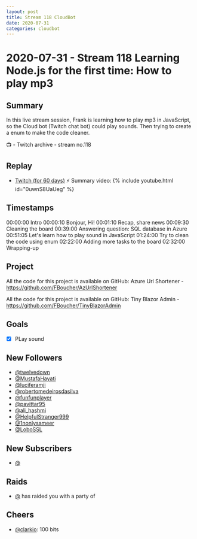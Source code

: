 ```yaml
---
layout: post
title: Stream 118 CloudBot
date: 2020-07-31
categories: cloudbot
---
```



# 2020-07-31 - Stream 118 Learning Node.js for the first time: How to play mp3

## Summary

In this live stream session, Frank is learning how to play mp3 in JavaScript, so the Cloud bot (Twitch chat bot) could play sounds. Then trying to create a enum to make the code cleaner.

📺 - Twitch archive - stream no.118

## Replay


- [Twitch (for 60 days)](https://www.twitch.tv/videos/)
⚡ Summary video:
{% include youtube.html id="0uwnS8UaUeg" %}
<br/><!--more-->


## Timestamps


00:00:00 Intro
00:00:10 Bonjour, Hi!
00:01:10 Recap, share news
00:09:30 Cleaning the board 
00:39:00 Answering question: SQL database in Azure
00:51:05 Let's learn how to play sound in JavaScript
01:24:00 Try to clean the code using enum 
02:22:00 Adding more tasks to the board
02:32:00 Wrapping-up 


Project
-------

All the code for this project is available on GitHub: Azure Url Shortener - https://github.com/FBoucher/AzUrlShortener

All the code for this project is available on GitHub: Tiny Blazor Admin - https://github.com/FBoucher/TinyBlazorAdmin


Goals
-----

- [X] PLay sound


New Followers
-------------

- [@twelvedown](https://www.twitch.tv/twelvedown)
- [@MustafaHayati](https://www.twitch.tv/MustafaHayati)
- [@luciferamji](https://www.twitch.tv/luciferamji)
- [@robertomedeirosdasilva](https://www.twitch.tv/robertomedeirosdasilva)
- [@funfunplayer](https://www.twitch.tv/funfunplayer)
- [@pavittar95](https://www.twitch.tv/pavittar95)
- [@ali_hashmi](https://www.twitch.tv/ali_hashmi)
- [@HelpfulStranger999](https://www.twitch.tv/HelpfulStranger999)
- [@1nonlysameer](https://www.twitch.tv/1nonlysameer)
- [@LoboSSL](https://www.twitch.tv/LoboSSL)


New Subscribers
---------------

- [@](https://www.twitch.tv/)


Raids
------

- [@](https://www.twitch.tv/) has raided you with a party of 



Cheers
------

- [@clarkio](https://www.twitch.tv/clarkio): 100 bits

